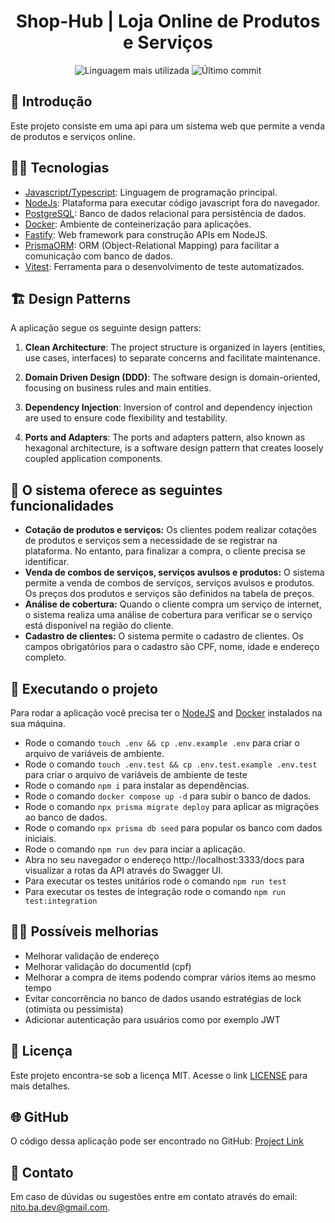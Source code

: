 <div align='center'>
	<h1>Shop-Hub | Loja Online de Produtos e Serviços</h1>
	<img src='https://img.shields.io/github/languages/top/nitoba/shop-hub' alt='Linguagem mais utilizada' />
	<img src='https://img.shields.io/github/last-commit/nitoba/shop-hub' alt='Último commit' />
</div>

## 🚀 Introdução
Este projeto consiste em uma api para um sistema web que permite a venda de produtos e serviços online.


## 👨‍💻 Tecnologias

- [Javascript/Typescript](https://developer.mozilla.org/pt-BR/docs/Web/JavaScript): Linguagem de programação principal.
- [NodeJs](nodejs.org/en): Plataforma para executar código javascript fora do navegador.
- [PostgreSQL](https://www.postgresql.org/): Banco de dados relacional para persistência de dados.
- [Docker](https://www.docker.com/): Ambiente de conteinerização para aplicações.
- [Fastify](https://fastify.dev/): Web framework para construção APIs em NodeJS.
- [PrismaORM](https://www.prisma.io/): ORM (Object-Relational Mapping) para facilitar a comunicação com banco de dados.
- [Vitest](https://vitest.dev/): Ferramenta para o desenvolvimento de teste automatizados.

## 🏗️ Design Patterns

A aplicação segue os seguinte design patters:

1. **Clean Architecture**: The project structure is organized in layers (entities, use cases, interfaces) to separate concerns and facilitate maintenance.

2. **Domain Driven Design (DDD)**: The software design is domain-oriented, focusing on business rules and main entities.

3. **Dependency Injection**: Inversion of control and dependency injection are used to ensure code flexibility and testability.

4. **Ports and Adapters**: The ports and adapters pattern, also known as hexagonal architecture, is a software design pattern that creates loosely coupled application components.

## 🎯 O sistema oferece as seguintes funcionalidades
- **Cotação de produtos e serviços:** Os clientes podem realizar cotações de produtos e serviços sem a necessidade de se registrar na plataforma. No entanto, para finalizar a compra, o cliente precisa se identificar.
- **Venda de combos de serviços, serviços avulsos e produtos:** O sistema permite a venda de combos de serviços, serviços avulsos e produtos. Os preços dos produtos e serviços são definidos na tabela de preços.
- **Análise de cobertura:** Quando o cliente compra um serviço de internet, o sistema realiza uma análise de cobertura para verificar se o serviço está disponível na região do cliente.
- **Cadastro de clientes:** O sistema permite o cadastro de clientes. Os campos obrigatórios para o cadastro são CPF, nome, idade e endereço completo.

## 🔧 Executando o projeto

Para rodar a aplicação você precisa  ter o [NodeJS](https://nodejs.org/en) and [Docker](https://www.docker.com/) instalados na sua máquina.
- Rode o comando `touch .env && cp .env.example .env` para criar o arquivo de variáveis de ambiente.
- Rode o comando `touch .env.test && cp .env.test.example .env.test` para criar o arquivo de variáveis de ambiente de teste
- Rode o comando `npm i` para instalar as dependências.
- Rode o comando `docker compose up -d` para subir o banco de dados.
- Rode o comando `npx prisma migrate deploy` para aplicar as migrações ao banco de dados.
- Rode o comando `npx prisma db seed` para popular os banco com dados iniciais.
- Rode o comando `npm run dev` para inciar a aplicação.
- Abra no seu navegador o endereço http://localhost:3333/docs para visualizar a rotas da API através do Swagger UI.
- Para executar os testes unitários rode o comando `npm run test`
- Para executar os testes de integração rode o comando `npm run test:integration`


## 🧑‍💻 Possíveis melhorias
- Melhorar validação de endereço
- Melhorar validação do documentId (cpf)
- Melhorar a compra de items podendo comprar vários items ao mesmo tempo
- Evitar concorrência no banco de dados usando estratégias de lock (otimista ou pessimista)
- Adicionar autenticação para usuários como por exemplo JWT

## 📄 Licença

Este projeto encontra-se sob a licença MIT. Acesse o link [LICENSE](https://mit-license.org/) para mais detalhes.

## 🌐 GitHub

O código dessa aplicação pode ser encontrado no GitHub: [Project Link](https://github.com/nitoba/shop-hub)

## 📧 Contato

Em caso de dúvidas ou sugestões entre em contato através do email: [nito.ba.dev@gmail.com](mailto:nito.ba.dev@gmail.com).